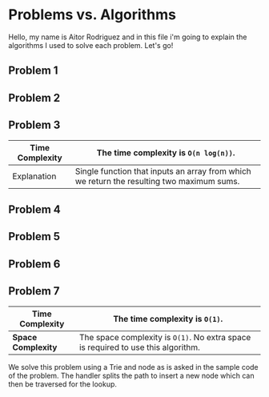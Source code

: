 # Problems vs. Algorithms

Hello, my name is Aitor Rodriguez and in this file i'm going to explain the algorithms I used to solve each problem. Let's go!

## Problem 1


## Problem 2


## Problem 3
| Time Complexity      | The time complexity is `O(n log(n))`.                           |
| -------------------- | ------------------------------------------------------------ |
| Explanation | Single function that inputs an array from which we return the resulting two maximum sums. |


## Problem 4


## Problem 5


## Problem 6


## Problem 7
| Time Complexity      | The time complexity is `O(1)`.                           |
| -------------------- | ------------------------------------------------------------ |
| **Space Complexity** | The space complexity is `O(1)`. No extra space is required to use this algorithm. |

We solve this problem using a Trie and node as is asked in the sample code of the problem. The handler splits the path to insert a new node which can then be traversed for the lookup.